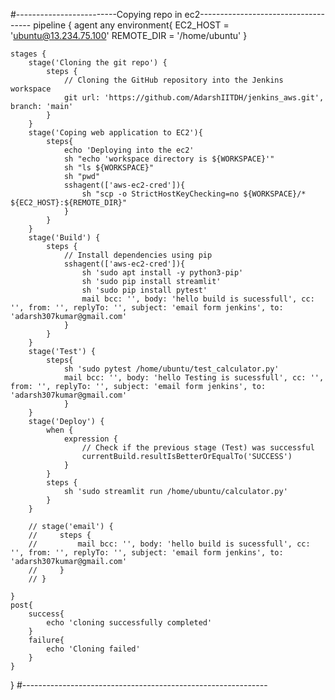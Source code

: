 #-------------------------Copying repo in ec2------------------------------------
pipeline {
    agent any
    environment{
        EC2_HOST = 'ubuntu@13.234.75.100'
        REMOTE_DIR = '/home/ubuntu'
    }

    stages {
        stage('Cloning the git repo') {
            steps {
                // Cloning the GitHub repository into the Jenkins workspace
                git url: 'https://github.com/AdarshIITDH/jenkins_aws.git', branch: 'main'
            }
        }
        stage('Coping web application to EC2'){
            steps{
                echo 'Deploying into the ec2'
                sh "echo 'workspace directory is ${WORKSPACE}'"
                sh "ls ${WORKSPACE}"
                sh "pwd"
                sshagent(['aws-ec2-cred']){
                    sh "scp -o StrictHostKeyChecking=no ${WORKSPACE}/* ${EC2_HOST}:${REMOTE_DIR}"
                }
            }
        }
        stage('Build') {
            steps {
                // Install dependencies using pip
                sshagent(['aws-ec2-cred']){
                    sh 'sudo apt install -y python3-pip'
                    sh 'sudo pip install streamlit'
                    sh 'sudo pip install pytest'
                    mail bcc: '', body: 'hello build is sucessfull', cc: '', from: '', replyTo: '', subject: 'email form jenkins', to: 'adarsh307kumar@gmail.com'
                }
            }
        }
        stage('Test') {
            steps{
                sh 'sudo pytest /home/ubuntu/test_calculator.py'
                mail bcc: '', body: 'hello Testing is sucessfull', cc: '', from: '', replyTo: '', subject: 'email form jenkins', to: 'adarsh307kumar@gmail.com'
                }
        }
        stage('Deploy') {
            when {
                expression {
                    // Check if the previous stage (Test) was successful
                    currentBuild.resultIsBetterOrEqualTo('SUCCESS')
                }
            }
            steps {
                sh 'sudo streamlit run /home/ubuntu/calculator.py'
            }
        }
        
        // stage('email') {
        //     steps {
        //         mail bcc: '', body: 'hello build is sucessfull', cc: '', from: '', replyTo: '', subject: 'email form jenkins', to: 'adarsh307kumar@gmail.com'
        //     }
        // }
    
    }
    post{
        success{
            echo 'cloning successfully completed'
        }
        failure{
            echo 'Cloning failed'
        }
    }
}
#-------------------------------------------------------------










